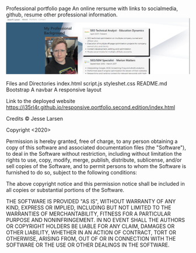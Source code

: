 Professional portfolio page
An online rersume with links to socialmedia, github, resume other professional information. 
![portfolio-header](/src/components/images/resumesampleimage.PNG)

Files and Directories
index.html
script.js
styleshet.css
README.md
Bootstrap
A navbar
A responsive layout

Link to the deployed website
https://j35rl4r.github.io/responsive.portfolio.second.edition/index.html



Credits
© Jesse Larsen

Copyright <2020> <Jesse R. Larsen>

Permission is hereby granted, free of charge, to any person obtaining a copy of this software and associated documentation files (the "Software"), to deal in the Software without restriction, including without limitation the rights to use, copy, modify, merge, publish, distribute, sublicense, and/or sell copies of the Software, and to permit persons to whom the Software is furnished to do so, subject to the following conditions:

The above copyright notice and this permission notice shall be included in all copies or substantial portions of the Software.

THE SOFTWARE IS PROVIDED "AS IS", WITHOUT WARRANTY OF ANY KIND, EXPRESS OR IMPLIED, INCLUDING BUT NOT LIMITED TO THE WARRANTIES OF MERCHANTABILITY, FITNESS FOR A PARTICULAR PURPOSE AND NONINFRINGEMENT. IN NO EVENT SHALL THE AUTHORS OR COPYRIGHT HOLDERS BE LIABLE FOR ANY CLAIM, DAMAGES OR OTHER LIABILITY, WHETHER IN AN ACTION OF CONTRACT, TORT OR OTHERWISE, ARISING FROM, OUT OF OR IN CONNECTION WITH THE SOFTWARE OR THE USE OR OTHER DEALINGS IN THE SOFTWARE.

